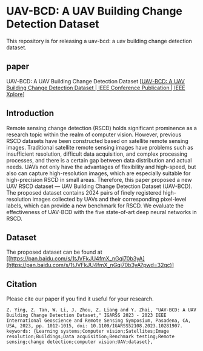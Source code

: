 # UAV-BCD: A UAV Building Change Detection Dataset

This repository is for releasing a uav-bcd: a uav building change detection dataset.

## paper

UAV-BCD: A UAV Building Change Detection Dataset [[UAV-BCD: A UAV Building Change Detection Dataset | IEEE Conference Publication | IEEE Xplore](https://ieeexplore.ieee.org/document/10281907)]

## Introduction

Remote sensing change detection (RSCD) holds significant prominence as a research topic within the realm of computer vision. However, previous RSCD datasets have been constructed based on satellite remote sensing images. Traditional satellite remote sensing images have problems such as insufficient resolution, difficult data acquisition, and complex processing processes, and there is a certain gap between data distribution and actual needs. UAVs not only have the advantages of flexibility and high-speed, but also can capture high-resolution images, which are especially suitable for high-precision RSCD in small areas. Therefore, this paper proposed a new UAV RSCD dataset — UAV Building Change Detection Dataset (UAV-BCD). The proposed dataset contains 2024 pairs of finely registered high-resolution images collected by UAVs and their corresponding pixel-level labels, which can provide a new benchmark for RSCD. We evaluate the effectiveness of UAV-BCD with the five state-of-art deep neural networks in RSCD.

## Dataset

The proposed dataset can be found at [[https://pan.baidu.com/s/1tJVFkJU4fmX_nGqi70b3yA](https://pan.baidu.com/s/1tJVFkJU4fmX_nGqi70b3yA?pwd=32qc)]

## Citation

Please cite our paper if you find it useful for your research.

```
Z. Ying, Z. Tan, W. Li, J. Zhou, Z. Liang and Y. Zhai, "UAV-BCD: A UAV Building Change Detection Dataset," IGARSS 2023 - 2023 IEEE International Geoscience and Remote Sensing Symposium, Pasadena, CA, USA, 2023, pp. 1012-1015, doi: 10.1109/IGARSS52108.2023.10281907. keywords: {Learning systems;Computer vision;Satellites;Image resolution;Buildings;Data acquisition;Benchmark testing;Remote sensing;change detection;computer vision;UAV;dataset},
```
